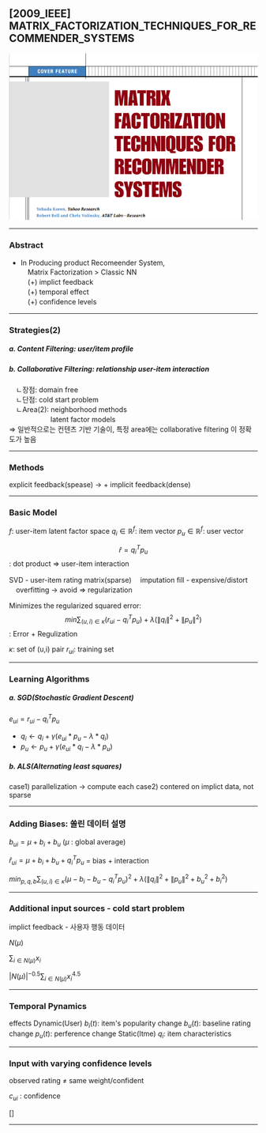 ## [2009_IEEE] MATRIX_FACTORIZATION_TECHNIQUES_FOR_RECOMMENDER_SYSTEMS

![main](./image/main.PNG)

---

### Abstract
- In Producing product Recomeender System,  
　Matrix Factorization > Classic NN  
　(+) implict feedback  
　(+) temporal effect  
　(+) confidence levels  

---
### Strategies(2)
##### a. Content Filtering: user/item profile
##### b. Collaborative Filtering: relationship user-item interaction
　ㄴ장점: domain free  
　ㄴ단점: cold start problem  
　ㄴArea(2): neighborhood methods  
　　　　　　latent factor models  
=> 일반적으로는 컨텐츠 기반 기술이, 특정 area에는 collaborative filtering 이 정확도가 높음

---
### Methods
explicit feedback(spease) -> + implicit feedback(dense)

---
### Basic Model

$f$: user-item latent factor space 
$q_i \in \mathbb{R}^f$: item vector 
$p_u \in \mathbb{R}^f$: user vector 
  
$$\hat{r}=q_i^Tp_u$$: dot product => user-item interaction 

SVD - user-item rating matrix(sparse)
　imputation fill - expensive/distort
　overfitting -> avoid => regularization

Minimizes the regularized squared error:
$$min\sum_{(u,i)\in \kappa}(r_{ui}-q_i^Tp_u)+ \lambda (\left \| q_i \right \|^2+\left \| p_u \right \|^2)$$: Error + Regulization 

$\kappa$: set of (u,i) pair
$r_{ui}$: training set

---
### Learning Algorithms
##### a. SGD(Stochastic Gradient Descent)
$e_{ui}=r_{ui}-q_i^Tp_u$
- $q_i \leftarrow q_i + \gamma (e_{ui}*p_u-\lambda *q_i)$
- $p_u \leftarrow p_u + \gamma (e_{ui}*q_i-\lambda *p_u)$

##### b. ALS(Alternating least squares)
case1) parallelization -> compute each
case2) contered on implict data, not sparse

---
### Adding Biases: 쏠린 데이터 설명 

$b_{ui} = \mu  + b_i+ b_u$ 
($\mu$ : global average)

$\hat{r}_{ui} = \mu+ b_i+ b_u + q_i^Tp_u$
 = bias + interaction

$min_{p,q,b}\sum_{(u,i)\in \kappa}(\mu- b_i- b_u - q_i^Tp_u)^2 + \lambda (\left \| q_i \right \|^2+\left \| p_u \right \|^2 + b_u^2 + b_i^2)$

---
### Additional input sources - cold start problem
implict feedback - 사용자 행동 데이터 

$N(\mu)$

$\sum_{i\in N(\mu)} x_i$

$| N(\mu)|^{-0.5}\sum_{i \in N(\mu)} x_i^{4.5}$

---
### Temporal Pynamics
effects
Dynamic(User)
$b_i(t)$: item's popularity change
$b_u(t)$: baseline rating change
$p_u(t)$: perference change
Static(Itme)
$q_i$: item characteristics

---
### Input with varying confidence levels
observed rating $\neq$ same weight/confident

$c_{ui}$ : confidence 


$[]$

---
